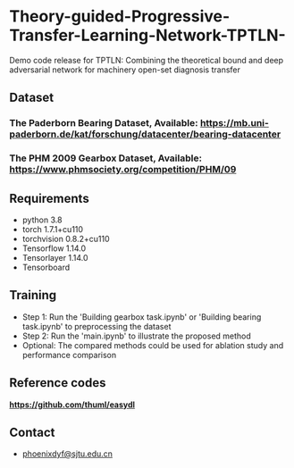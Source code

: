# Theory-guided-Progressive-Transfer-Learning-Network-TPTLN-
Demo code release for TPTLN: Combining the theoretical bound and deep adversarial network for machinery open-set diagnosis transfer


## Dataset
### The Paderborn Bearing Dataset, Available: https://mb.uni-paderborn.de/kat/forschung/datacenter/bearing-datacenter
### The PHM 2009 Gearbox Dataset, Available: https://www.phmsociety.org/competition/PHM/09

## Requirements

- python 3.8
- torch 1.7.1+cu110
- torchvision 0.8.2+cu110
- Tensorflow  1.14.0
- Tensorlayer 1.14.0
- Tensorboard


## Training

- Step 1: Run the 'Building gearbox task.ipynb' or  'Building bearing task.ipynb' to preprocessing the dataset
- Step 2: Run the 'main.ipynb' to illustrate the proposed method
- Optional: The compared methods could be used for ablation study and performance comparison


## Reference codes
**https://github.com/thuml/easydl**

## Contact
- phoenixdyf@sjtu.edu.cn
